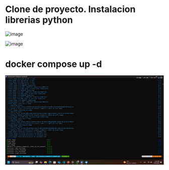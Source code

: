 # Clone de proyecto. Instalacion librerias python
![image](https://github.com/user-attachments/assets/a18ddd7b-d4db-4e15-b10d-3bf3a520ea41)

![image](https://github.com/user-attachments/assets/f3080e73-df2f-4e6c-ae0d-0760719fec40)

# docker compose up -d
![alt text](image.png)